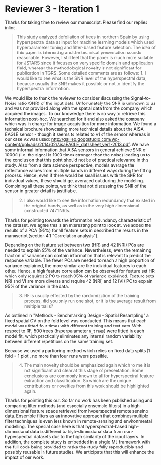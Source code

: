 # Reviewer 3 - Iteration 1

Thanks for taking time to review our manuscript.
Please find our replies inline.

> This study analyzed defoliation of trees in northern Spain by using hyperspectral data as input for machine learning models which used hyperparameter tuning and filter-based feature selection. The idea of this paper is interesting and the technical presentation sounds reasonable. However, I still feel that the paper is much more suitable for JSTARS since it focuses on very specific domain and application field, whereas the methodological novelty is not significant for publication in TGRS. Some detailed comments are as follows: 1. I would like to see what is the SNR level of the hyperspectral data, because usually the SNR makes it possible or not to identify the hyperspectral information.

We would like to thank the reviewer to consider discussing the Signal-to-Noise ratio (SNR) of the input data.
Unfortunately the SNR is unknown to us and was not provided along with the spatial data from the company which acquired the images.
To our knowledge there is no way to retrieve this information post-hoc.
We searched for it and also asked the company which was in charge for image acquisition for more information.
We found a technical brochure showcasing more technical details about the AISA EAGLE sensor - though it seems to related to v1 of the sensor whereas in our case v2 was used: <http://galileo.gogostudio.com/wp-content/uploads/2014/02/AisaEAGLE_datasheet_ver1-2013.pdf>.
We have some informal information that AISA sensors in general achieve SNR of 1000:1 (i.e. the signal is 1000 times stronger than the noise) leading us to the conclusion that this point should not be of practical relevance in this study.
Also from a data science perspective, models average the reflectance values from multiple bands in different ways during the fitting process.
Hence, even if there would be small issues with the SNR for individual values, these should get averaged out during the modeling.
Combining all these points, we think that not discussing the SNR of the sensor in greater detail is justifiable.

> 2. I also would like to see the information redundancy that existed in the original bands, as well as in the very high dimensional constructed 7471 NRIs.

Thanks for pointing towards the information redundancy characteristic of the dataset.
We agree this is an interesting point to look at.
We added the results of a PCA (95%) for all feature sets in described the results in the manuscript (section 4.1 "Correlation analysis").

Depending on the feature set between two (HR) and 42 (NRI) PCs are needed to explain 95% of the variance.
Nevertheless, even the remaining fraction of variance can contain information that is relevant to predict the response variable.
The fewer PCs are needed to reach a high proportion of variance explained, the more similar are the individual features to each other.
Hence, a high feature correlation can be observed for feature set HR which only requires 2 PC to reach 95% of variance explained.
Feature sets NRI and VI are more diverse and require 42 (NRI) and 12 (VI) PC to explain 95% of the variance in the data.

> 3. RF is usually effected by the randomization of the training process, did you only run one shot, or it is the average result from multiple trails?

As outlined in "Methods - Benchmarking Design - Spatial Resampling" a fixed spatial CV on the fold level was conducted.
This means that each model was fitted four times with different training and test sets.
With respect to RF, 500 trees (hyperparameter `n_trees`) were fitted in each model fit, which practically eliminates any internal random variability between different repetitions on the same training set.

Because we used a partioning method which relies on fixed data splits (1 fold = 1 plot), no more than four runs were possible.

> 4. The main novelty should be emphasized again which to me it is not significant and clear at this stage of presentation. Some conclusions are commonly known to all for hyperspectral feature extraction and classification. So which are the unique contributions or novelties from this work should be highlighted again.

Thanks for pointing this out.
So far no work has been published using and comparing filter methods (and especially ensemble filters) in a high-dimensional feature space retrieved from hyperspectral remote sensing data.
Ensemble filters as an innovative approach that combines multiple filter techniques is even less known in remote-sensing and environmental modelling.
The special case here is that hyperspectral-based high-dimensional data is different to high-dimensional data from non-hyperspectral datasets due to the high similarity of the input layers.
In addition, the complete study is embedded in a single ML framework with the full code being provided to make the study fully reproducible and possibly reusable in future studies.
We anticipate that this will enhance the impact of our work.
